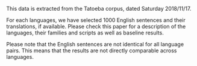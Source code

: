 This data is extracted from the Tatoeba corpus, dated Saturday 2018/11/17.

For each languages, we have selected 1000 English sentences and their
translations, if available. Please check this paper for a description of the
languages, their families and scripts as well as baseline results.

Please note that the English sentences are not identical for all language pairs.
This means that the results are not directly comparable across languages.
